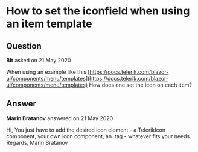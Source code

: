 # How to set the iconfield when using an item template

## Question

**Bit** asked on 21 May 2020

When using an example like this [https://docs.telerik.com/blazor-ui/components/menu/templates](https://docs.telerik.com/blazor-ui/components/menu/templates) How does one set the icon on each item?

## Answer

**Marin Bratanov** answered on 21 May 2020

Hi, You just have to add the desired icon element - a TelerikIcon component, your own icon component, an <img /> tag - whatever fits your needs. Regards, Marin Bratanov

